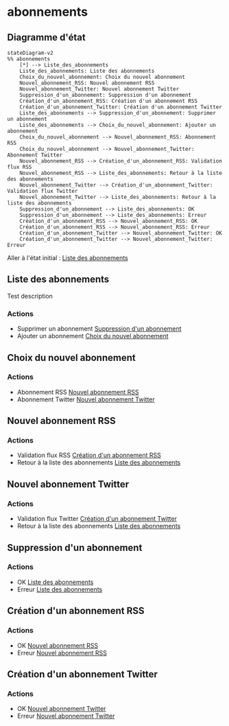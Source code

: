 # abonnements

## Diagramme d'état

```mermaid
stateDiagram-v2  
%% abonnements  
	[*] --> Liste_des_abonnements  
	Liste_des_abonnements: Liste des abonnements  
	Choix_du_nouvel_abonnement: Choix du nouvel abonnement  
	Nouvel_abonnement_RSS: Nouvel abonnement RSS  
	Nouvel_abonnement_Twitter: Nouvel abonnement Twitter  
	Suppression_d'un_abonnement: Suppression d'un abonnement  
	Création_d'un_abonnement_RSS: Création d'un abonnement RSS  
	Création_d'un_abonnement_Twitter: Création d'un abonnement Twitter  
	Liste_des_abonnements --> Suppression_d'un_abonnement: Supprimer un abonnement  
	Liste_des_abonnements --> Choix_du_nouvel_abonnement: Ajouter un abonnement  
	Choix_du_nouvel_abonnement --> Nouvel_abonnement_RSS: Abonnement RSS  
	Choix_du_nouvel_abonnement --> Nouvel_abonnement_Twitter: Abonnement Twitter  
	Nouvel_abonnement_RSS --> Création_d'un_abonnement_RSS: Validation flux RSS  
	Nouvel_abonnement_RSS --> Liste_des_abonnements: Retour à la liste des abonnements  
	Nouvel_abonnement_Twitter --> Création_d'un_abonnement_Twitter: Validation flux Twitter  
	Nouvel_abonnement_Twitter --> Liste_des_abonnements: Retour à la liste des abonnements  
	Suppression_d'un_abonnement --> Liste_des_abonnements: OK  
	Suppression_d'un_abonnement --> Liste_des_abonnements: Erreur  
	Création_d'un_abonnement_RSS --> Nouvel_abonnement_RSS: OK  
	Création_d'un_abonnement_RSS --> Nouvel_abonnement_RSS: Erreur  
	Création_d'un_abonnement_Twitter --> Nouvel_abonnement_Twitter: OK  
	Création_d'un_abonnement_Twitter --> Nouvel_abonnement_Twitter: Erreur  

```

Aller à l'état initial : [Liste des abonnements](#Liste_des_abonnements)  
## <a id="Liste_des_abonnements"></a>Liste des abonnements

Test description

### Actions

- Supprimer un abonnement [Suppression d'un abonnement](#Suppression_d'un_abonnement)  
- Ajouter un abonnement [Choix du nouvel abonnement](#Choix_du_nouvel_abonnement)  
## <a id="Choix_du_nouvel_abonnement"></a>Choix du nouvel abonnement

### Actions

- Abonnement RSS [Nouvel abonnement RSS](#Nouvel_abonnement_RSS)  
- Abonnement Twitter [Nouvel abonnement Twitter](#Nouvel_abonnement_Twitter)  
## <a id="Nouvel_abonnement_RSS"></a>Nouvel abonnement RSS

### Actions

- Validation flux RSS [Création d'un abonnement RSS](#Création_d'un_abonnement_RSS)  
- Retour à la liste des abonnements [Liste des abonnements](#Liste_des_abonnements)  
## <a id="Nouvel_abonnement_Twitter"></a>Nouvel abonnement Twitter

### Actions

- Validation flux Twitter [Création d'un abonnement Twitter](#Création_d'un_abonnement_Twitter)  
- Retour à la liste des abonnements [Liste des abonnements](#Liste_des_abonnements)  
## <a id="Suppression_d'un_abonnement"></a>Suppression d'un abonnement

### Actions

- OK [Liste des abonnements](#Liste_des_abonnements)  
- Erreur [Liste des abonnements](#Liste_des_abonnements)  
## <a id="Création_d'un_abonnement_RSS"></a>Création d'un abonnement RSS

### Actions

- OK [Nouvel abonnement RSS](#Nouvel_abonnement_RSS)  
- Erreur [Nouvel abonnement RSS](#Nouvel_abonnement_RSS)  
## <a id="Création_d'un_abonnement_Twitter"></a>Création d'un abonnement Twitter

### Actions

- OK [Nouvel abonnement Twitter](#Nouvel_abonnement_Twitter)  
- Erreur [Nouvel abonnement Twitter](#Nouvel_abonnement_Twitter)  
